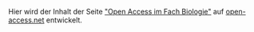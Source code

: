 Hier wird der Inhalt der Seite ["Open Access im Fach
Biologie"](http://open-access.net/de/oa_in_verschiedenen_faechern/biologie/)
auf [open-access.net](http://open-access.net) entwickelt.
